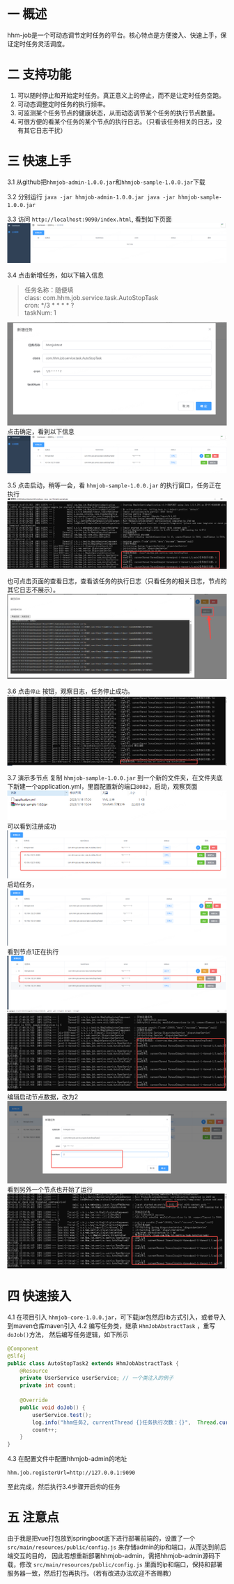 # 一 概述
hhm-job是一个可动态调节定时任务的平台。核心特点是方便接入、快速上手，保证定时任务灵活调度。

# 二 支持功能
1. 可以随时停止和开始定时任务。真正意义上的停止，而不是让定时任务空跑。
2. 可动态调整定时任务的执行频率。
3. 可监测某个任务节点的健康状态，从而动态调节某个任务的执行节点数量。
4. 可很方便的看某个任务的某个节点的执行日志。（只看该任务相关的日志，没有其它日志干扰）

# 三 快速上手
3.1 从github把`hhmjob-admin-1.0.0.jar`和`hhmjob-sample-1.0.0.jar`下载  

3.2 分别运行
    ```
    java -jar hhmjob-admin-1.0.0.jar
    java -jar hhmjob-sample-1.0.0.jar
    ```  

3.3 访问 `http://localhost:9090/index.html`, 看到如下页面
![img_6.png](img_6.png)

3.4 点击新增任务，如以下输入信息
   >任务名称：随便填  
   > class: com.hhm.job.service.task.AutoStopTask  
   > cron:  */3 * * * * ?  
   > taskNum: 1
   >
![img_1.png](img_1.png)
点击确定，看到以下信息
![img_7.png](img_7.png)

3.5 点击启动，稍等一会，看 `hhmjob-sample-1.0.0.jar` 的执行窗口，任务正在执行
![img_3.png](img_3.png)
   
也可点击页面的查看日志，查看该任务的执行日志（只看任务的相关日志，节点的其它日志不展示）。
![img_4.png](img_4.png)

3.6 点击`停止` 按钮，观察日志，任务停止成功。
![img_5.png](img_5.png)

3.7 演示多节点
复制 `hhmjob-sample-1.0.0.jar` 到一个新的文件夹，在文件夹底下新建一个application.yml，里面配置新的端口`8082`，启动，观察页面
![img_8.png](img_8.png)
可以看到注册成功
![img_9.png](img_9.png)
启动任务，
![img_10.png](img_10.png)
看到节点1正在执行
![img_11.png](img_11.png)
![img_12.png](img_12.png)
编辑启动节点数据，改为2
![img_13.png](img_13.png)
看到另外一个节点也开始了运行
![img_14.png](img_14.png)

# 四 快速接入
4.1 在项目引入 `hhmjob-core-1.0.0.jar`，可下载jar包然后lib方式引入，或者导入到maven仓库maven引入
4.2 编写任务类，继承 `HhmJobAbstractTask` ，重写 `doJob()`方法， 然后编写任务逻辑，如下所示
```java
@Component
@Slf4j
public class AutoStopTask2 extends HhmJobAbstractTask {
    @Resource
    private UserService userService; // 一个类注入的例子
    private int count;

    @Override
    public void doJob() {
        userService.test();
        log.info("hhm任务2, currentThread {}任务执行次数：{}",  Thread.currentThread(), count + 1);
        count++;
    }
}
```
4.3 在配置文件中配置hhmjob-admin的地址
```properties
hhm.job.registerUrl=http://127.0.0.1:9090
```
至此完成，然后执行3.4步骤开启你的任务

# 五 注意点
由于我是把vue打包放到springboot底下进行部署前端的，设置了一个 `src/main/resources/public/config.js` 来存储admin的ip和端口，从而达到前后端交互的目的，
因此若想重新部署hhmjob-admin，需把hhmjob-admin源码下载，修改 `src/main/resources/public/config.js` 里面的ip和端口，保持和部署服务器一致，然后打包再执行。（若有改进办法欢迎不吝赐教）
